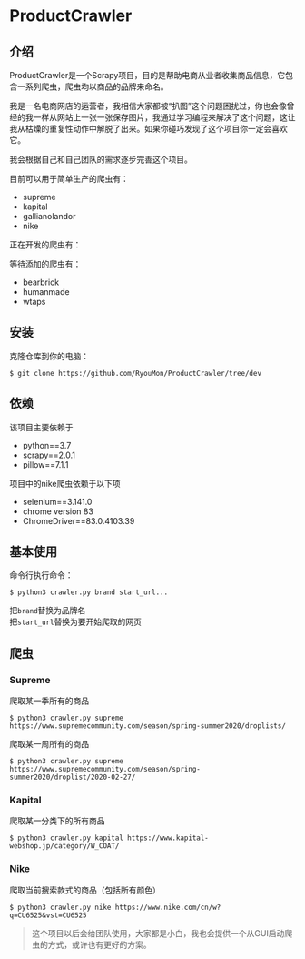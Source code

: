 # ProductCrawler
## 介绍
ProductCrawler是一个Scrapy项目，目的是帮助电商从业者收集商品信息，它包含一系列爬虫，爬虫均以商品的品牌来命名。

我是一名电商网店的运营者，我相信大家都被“扒图”这个问题困扰过，你也会像曾经的我一样从网站上一张一张保存图片，我通过学习编程来解决了这个问题，这让我从枯燥的重复性动作中解脱了出来。如果你碰巧发现了这个项目你一定会喜欢它。

我会根据自己和自己团队的需求逐步完善这个项目。

目前可以用于简单生产的爬虫有：
+ supreme  
+ kapital
+ gallianolandor
+ nike

正在开发的爬虫有：

等待添加的爬虫有：
+ bearbrick
+ humanmade
+ wtaps

## 安装

克隆仓库到你的电脑：

    $ git clone https://github.com/RyouMon/ProductCrawler/tree/dev

## 依赖

该项目主要依赖于
+ python==3.7
+ scrapy==2.0.1
+ pillow==7.1.1

项目中的nike爬虫依赖于以下项
+ selenium==3.141.0
+ chrome version 83
+ ChromeDriver==83.0.4103.39

## 基本使用

命令行执行命令：

    $ python3 crawler.py brand start_url...

把`brand`替换为品牌名  
把`start_url`替换为要开始爬取的网页

## 爬虫
### Supreme
爬取某一季所有的商品  

    $ python3 crawler.py supreme https://www.supremecommunity.com/season/spring-summer2020/droplists/
爬取某一周所有的商品  

    $ python3 crawler.py supreme https://www.supremecommunity.com/season/spring-summer2020/droplist/2020-02-27/

### Kapital
爬取某一分类下的所有商品

    $ python3 crawler.py kapital https://www.kapital-webshop.jp/category/W_COAT/

### Nike
爬取当前搜索款式的商品（包括所有颜色）

    $ python3 crawler.py nike https://www.nike.com/cn/w?q=CU6525&vst=CU6525
    
> 这个项目以后会给团队使用，大家都是小白，我也会提供一个从GUI启动爬虫的方式，或许也有更好的方案。
